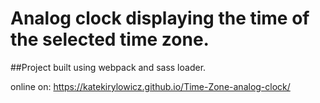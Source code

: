 # Analog clock displaying the time of the selected time zone.
##Project built using webpack and sass loader.

online on: https://katekirylowicz.github.io/Time-Zone-analog-clock/
